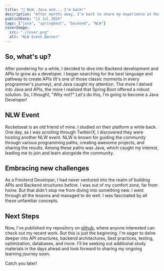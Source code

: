 ```yaml
---
title: "🚀 NLW, Java and... I'm back!"
description: "After months away, I'm back to share my experience at RocketSeat's NLW event. I built a Java REST API using Spring Boot and Maven."
publishDate: "11 Jul 2024"
tags: ["java", "springboot", "backend", "NLW"]
coverImage:
  src: "./cover.png"
  alt: "NLW Event Banner"
---
```


## So, what's up?

After pondering for a while, I decided to dive into Backend development and APIs to grow as a developer. I began searching for the best language and pathway to create APIs (It's one of those classic moments in every programmer's journey), and Java caught my attention. The more I delved into Java and APIs, the more I realized that Spring Boot offered a robust solution. So, I thought, "Why not?" Let's do this, I'm going to become a Java Developer!

## NLW Event

Rocketseat is an old friend of mine. I studied on their platform a while back. One day, as I was scrolling through Twitter/X, I discovered they were hosting another NLW event. NLW is known for guiding the community through various programming paths, creating awesome projects, and sharing the results. Among these paths was Java, which caught my interest, leading me to join and learn alongside the community.

## Embracing new challenges

As a Frontend Developer, I had never ventured into the realm of building APIs and Backend structures before. I was out of my comfort zone, far from home. But that didn't stop me from diving into something new. I went through all the lessons and managed to do well. I was fascinated by all these unfamiliar concepts.

## Next Steps

Now, I've published my repository on [github](https://github.com/barretoga/nlw-2024-planner), where anyone interested can check out my recent work. But this is just the beginning. I'm eager to delve deeper into API structures, backend architectures, best practices, testing, optimization, databases, and more. I'll be seeking out additional study materials in the days ahead and look forward to sharing my ongoing learning journey soon.

Catch you later!
